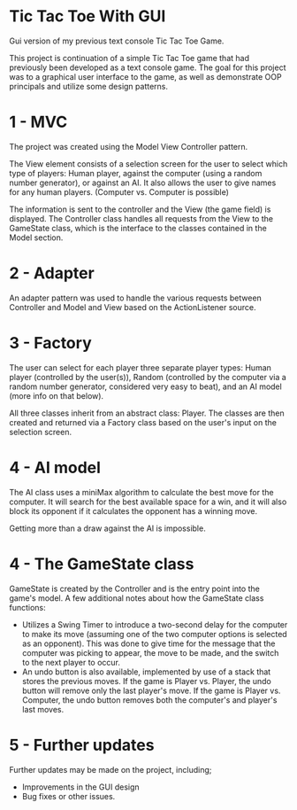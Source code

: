 # Tic Tac Toe With GUI
Gui version of my previous text console Tic Tac Toe Game.

This project is continuation of a simple Tic Tac Toe game that had previously been developed as a text console game. 
The goal for this project was to a graphical user interface to the game, as well as demonstrate OOP principals and utilize some design patterns.


# 1 - MVC
The project was created using the Model View Controller pattern.

The View element consists of a selection screen for the user to select which type of players: Human player, against the computer (using a random number
generator), or against an AI. It also allows the user to give names for any human players. (Computer vs. Computer is possible)

The information is sent to the controller and the View (the game field) is displayed. The Controller class handles all requests from the View to the GameState
class, which is the interface to the classes contained in the Model section.

# 2 - Adapter
An adapter pattern was used to handle the various requests between Controller and Model and View based on the ActionListener source. 

# 3 - Factory
The user can select for each player three separate player types: Human player (controlled by the user(s)), Random (controlled by the computer via a random
number generator, considered very easy to beat), and an AI model (more info on that below). 

All three classes inherit from an abstract class: Player. The classes are then created and returned via a Factory class based on the user's input on the selection
screen.

# 4 - AI model
The AI class uses a miniMax algorithm to calculate the best move for the computer. It will search for the best available space for a win, and it will also
block its opponent if it calculates the opponent has a winning move. 

Getting more than a draw against the AI is impossible.

# 4 - The GameState class
GameState is created by the Controller and is the entry point into the game's model. A few additional notes about how the GameState class functions:

- Utilizes a Swing Timer to introduce a two-second delay for the computer to make its move (assuming one of the two computer options is selected as an
opponent). This was done to give time for the message that the computer was picking to appear, the move to be made, and the switch to the next player to occur.
- An undo button is also available, implemented by use of a stack that stores the previous moves. If the game is Player vs. Player, the undo button will remove
only the last player's move. If the game is Player vs. Computer, the undo button removes both the computer's and player's last moves.

# 5 - Further updates
Further updates may be made on the project, including;
- Improvements in the GUI design
- Bug fixes or other issues.

